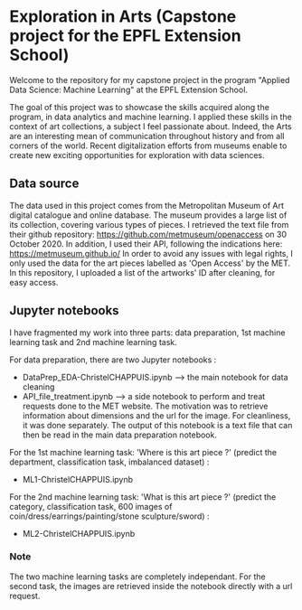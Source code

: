 # Exploration in Arts (Capstone project for the EPFL Extension School)

Welcome to the repository for my capstone project in the program "Applied Data Science: Machine Learning" at the EPFL Extension School.

The goal of this project was to showcase the skills acquired along the program, in data analytics and machine learning. 
I applied these skills in the context of art collections, a subject I feel passionate about. Indeed, the Arts are an interesting mean of communication throughout history and from all corners of the world. 
Recent digitalization efforts from museums enable to create new exciting opportunities for exploration with data sciences.

## Data source
The data used in this project comes from the Metropolitan Museum of Art digital catalogue and online database. 
The museum provides a large list of its collection, covering various types of pieces. 
I retrieved the text file from their github repository: https://github.com/metmuseum/openaccess on 30 October 2020. 
In addition, I used their API, following the indications here: https://metmuseum.github.io/
In order to avoid any issues with legal rights, I only used the data for the art pieces labelled as 'Open Access' by the MET.
In this repository, I uploaded a list of the artworks' ID after cleaning, for easy access. 

## Jupyter notebooks
I have fragmented my work into three parts: data preparation, 1st machine learning task and 2nd machine learning task. 

For data preparation, there are two Jupyter notebooks :
- DataPrep_EDA-ChristelCHAPPUIS.ipynb --> the main notebook for data cleaning
- API_file_treatment.ipynb --> a side notebook to perform and treat requests done to the MET website. The motivation was to retrieve information about dimensions and the url for the image. For cleanliness, it was done separately. The output of this notebook is a text file that can then be read in the main data preparation notebook.

For the 1st machine learning task: 'Where is this art piece ?' (predict the department, classification task, imbalanced dataset) :
- ML1-ChristelCHAPPUIS.ipynb

For the 2nd machine learning task: 'What is this art piece ?' (predict the category, classification task, 600 images of coin/dress/earrings/painting/stone sculpture/sword) :
- ML2-ChristelCHAPPUIS.ipynb

### Note
The two machine learning tasks are completely independant. For the second task, the images are retrieved inside the notebook directly with a url request.
